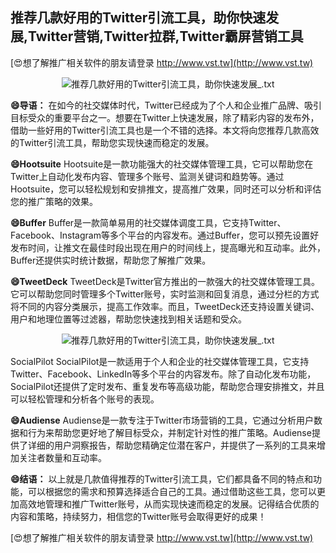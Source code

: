 ## **推荐几款好用的Twitter引流工具，助你快速发展,Twitter营销,Twitter拉群,Twitter霸屏营销工具**

[😍想了解推广相关软件的朋友请登录 http://www.vst.tw](http://www.vst.tw)

 <center><img src="https://vst.tw/MP4/tuiguang/png/0.png" alt="推荐几款好用的Twitter引流工具，助你快速发展_.txt"></center>

**😄导语：**
在如今的社交媒体时代，Twitter已经成为了个人和企业推广品牌、吸引目标受众的重要平台之一。想要在Twitter上快速发展，除了精彩内容的发布外，借助一些好用的Twitter引流工具也是一个不错的选择。本文将向您推荐几款高效的Twitter引流工具，帮助您实现快速而稳定的发展。

**😄Hootsuite**
Hootsuite是一款功能强大的社交媒体管理工具，它可以帮助您在Twitter上自动化发布内容、管理多个账号、监测关键词和趋势等。通过Hootsuite，您可以轻松规划和安排推文，提高推广效果，同时还可以分析和评估您的推广策略的效果。

**😄Buffer**
Buffer是一款简单易用的社交媒体调度工具，它支持Twitter、Facebook、Instagram等多个平台的内容发布。通过Buffer，您可以预先设置好发布时间，让推文在最佳时段出现在用户的时间线上，提高曝光和互动率。此外，Buffer还提供实时统计数据，帮助您了解推广效果。

**😄TweetDeck**
TweetDeck是Twitter官方推出的一款强大的社交媒体管理工具。它可以帮助您同时管理多个Twitter账号，实时监测和回复消息，通过分栏的方式将不同的内容分类展示，提高工作效率。而且，TweetDeck还支持设置关键词、用户和地理位置等过滤器，帮助您快速找到相关话题和受众。

 <center><img src="https://vst.tw/MP4/tuiguang/png/7.png" alt="推荐几款好用的Twitter引流工具，助你快速发展_.txt"></center>

SocialPilot
SocialPilot是一款适用于个人和企业的社交媒体管理工具，它支持Twitter、Facebook、LinkedIn等多个平台的内容发布。除了自动化发布功能，SocialPilot还提供了定时发布、重复发布等高级功能，帮助您合理安排推文，并且可以轻松管理和分析各个账号的表现。

**😄Audiense**
Audiense是一款专注于Twitter市场营销的工具，它通过分析用户数据和行为来帮助您更好地了解目标受众，并制定针对性的推广策略。Audiense提供了详细的用户洞察报告，帮助您精确定位潜在客户，并提供了一系列的工具来增加关注者数量和互动率。

**😄结语：**
以上就是几款值得推荐的Twitter引流工具，它们都具备不同的特点和功能，可以根据您的需求和预算选择适合自己的工具。通过借助这些工具，您可以更加高效地管理和推广Twitter账号，从而实现快速而稳定的发展。记得结合优质的内容和策略，持续努力，相信您的Twitter账号会取得更好的成果！

[😍想了解推广相关软件的朋友请登录 http://www.vst.tw](http://www.vst.tw)



